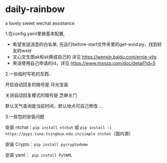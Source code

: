 # daily-rainbow
a lovely sweet wechat assistance

1.在config.yaml里做基本配置,

- 希望发送消息的白名单, 先运行before-start文件夹里的get-wxid.py，找到好友的wxid
- 文心文生图ak和sk换成自己的 详见 https://wenxin.baidu.com/ernie-vilg
- 笑话使用自己申请的id，详见 https://www.mxnzp.com/doc/detail?id=5

2.一些临时写死的东西..

开启自动回复的暗号是 月光宝盒

关闭自动回复模式的暗号是 芝麻关门

默认天气查询是当前时间，默认地点可自己修改
...

3.一些包的安装问题


安装 ntchat：`pip install ntchat` 或 `pip install -i https://pypi.tuna.tsinghua.edu.cn/simple ntchat`（国内源）

安装 Crypto：`pip install pycryptodome`

安装 yaml：` pip install PyYAML`
